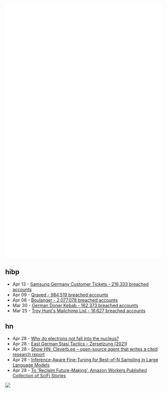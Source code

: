 ![Metrics](https://raw.githubusercontent.com/phixion/phixion/master/metrics.svg)

## hibp

<!--
for https://github.com/phixion/phixion/blob/main/.github/workflows/feeds.yml
-->
<!--START_SECTION:haveibeenpwnd-->
- Apr 13 - [Samsung Germany Customer Tickets - 216,333 breached accounts](https://haveibeenpwned.com/PwnedWebsites#SamsungGermany)
- Apr 09 - [Qraved - 984,519 breached accounts](https://haveibeenpwned.com/PwnedWebsites#Qraved)
- Apr 08 - [Boulanger - 2,077,078 breached accounts](https://haveibeenpwned.com/PwnedWebsites#Boulanger)
- Mar 30 - [German Doner Kebab - 162,373 breached accounts](https://haveibeenpwned.com/PwnedWebsites#GermanDonerKebab)
- Mar 25 - [Troy Hunt's Mailchimp List - 16,627 breached accounts](https://haveibeenpwned.com/PwnedWebsites#TroyHuntMailchimpList)
<!--END_SECTION:haveibeenpwnd-->

## hn

<!--
for https://github.com/phixion/phixion/blob/main/.github/workflows/feeds.yml
-->
<!--START_SECTION:hn-->
- Apr 28 - [Why do electrons not fall into the nucleus?](https://chem.libretexts.org/Bookshelves/Physical_and_Theoretical_Chemistry_Textbook_Maps/Supplemental_Modules_(Physical_and_Theoretical_Chemistry)/Quantum_Mechanics/09._The_Hydrogen_Atom/Atomic_Theory/Why_atoms_do_not_Collapse)
- Apr 28 - [East German Stasi Tactics – Zersetzung (2021)](https://www.maxhertzberg.co.uk/background/politics/stasi-tactics/)
- Apr 28 - [Show HN: Cleverb.ee – open-source agent that writes a cited research report](https://github.com/SureScaleAI/cleverbee)
- Apr 28 - [Inference-Aware Fine-Tuning for Best-of-N Sampling in Large Language Models](https://arxiv.org/abs/2412.15287)
- Apr 28 - [To 'Reclaim Future-Making', Amazon Workers Published Collection of SciFi Stories](https://afteramazon.world/)
<!--END_SECTION:hn-->

<!--
for https://yhype.me
-->
![](https://hit.yhype.me/github/profile?user_id=13013670)
